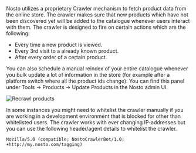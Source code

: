 Nosto utilizes a proprietary Crawler mechanism to fetch product data from the online store. The crawler makes sure that new products which have not been discovered yet will be added to the catalogue whenever users interact with them. The crawler is designed to fire on certain actions which are the following: 

* Every time a new product is viewed.
* Every 3rd visit to a already known product.
* After every order of a certain product.

You can also schedule a manual reindex of your entire catalogue whenever you bulk update a lot of information in the store (for example after a platform switch where all the product ids change). You can find this panel under Tools -> Products -> Update Products in the Nosto admin UI.

![Recrawl products](https://nosto-campaign-assets.s3.amazonaws.com/images/recrawl-products.png)

In some instances you might need to whitelist the crawler manually if you are working in a development environment that is blocked for other than whitelisted users. The crawler works with ever changing IP-addresses but you can use the following header/agent details to whitelist the crawler.

```
Mozilla/5.0 (compatible; NostoCrawlerBot/1.0; +http://my.nosto.com/tagging)
```